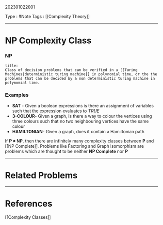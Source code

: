 202301022001

Type : #Note
Tags : [[Complexity Theory]]

---
# NP Complexity Class
### NP
```ad-note
title:
Class of decision problems that can be verified in a [[Turing Machines|deterministic turing machine]] in polynomial time, or the the problems that can be decided by a non deterministic turing machine in polynomial time.
```
### Examples
- **SAT** - Given a boolean expressions is there an assignment of variables such that the expression evaluates to _TRUE_  
- **3-COLOUR**- Given a graph, is there a way to colour the vertices using three colours such that no two neighbouring vertices have the same colour
- **HAMILTONIAN**- Given a graph, does it contain a Hamiltonian path.

If **P $\ne$ NP**, then there are infinitely many complexity classes between **P** and [[NP Complete]]. Problems like Factoring and Graph Isomorphism are problems which are thought to be neither **NP Complete** nor **P**

---
# Related Problems

---
# References
[[Complexity Classes]]